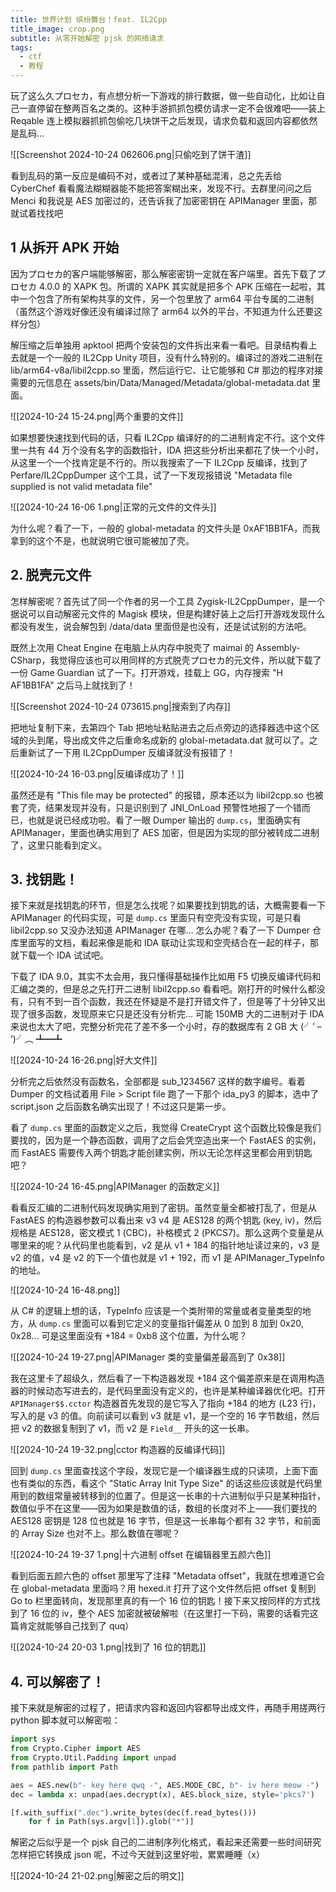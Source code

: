 ```yaml
---
title: 世界计划 缤纷舞台！feat. IL2Cpp
title_image: crop.png
subtitle: 从零开始解密 pjsk 的网络请求
tags:
  - ctf
  - 教程
---
```

玩了这么久プロセカ，有点想分析一下游戏的排行数据，做一些自动化，比如让自己一直停留在整两百名之类的。这种手游抓抓包模仿请求一定不会很难吧——装上 Reqable 连上模拟器抓抓包偷吃几块饼干之后发现，请求负载和返回内容都依然是乱码...

![[Screenshot 2024-10-24 062606.png|只偷吃到了饼干渣]]

看到乱码的第一反应是编码不对，或者过了某种基础混淆，总之先丢给 CyberChef 看看魔法糊糊器能不能把答案糊出来，发现不行。去群里问问之后 Menci 和我说是 AES 加密过的，还告诉我了加密密钥在 APIManager 里面，那就试着找找吧

## 1 从拆开 APK 开始

因为プロセカ的客户端能够解密，那么解密密钥一定就在客户端里。首先下载了プロセカ 4.0.0 的 XAPK 包。所谓的 XAPK 其实就是把多个 APK 压缩在一起啦，其中一个包含了所有架构共享的文件，另一个包里放了 arm64 平台专属的二进制（虽然这个游戏好像还没有编译过除了 arm64 以外的平台，不知道为什么还要这样分包）

解压缩之后单独用 apktool 把两个安装包的文件拆出来看一看吧。目录结构看上去就是一个一般的 IL2Cpp Unity 项目，没有什么特别的。编译过的游戏二进制在 lib/arm64-v8a/libil2cpp.so 里面，然后运行它、让它能够和 C# 那边的程序对接需要的元信息在 assets/bin/Data/Managed/Metadata/global-metadata.dat 里面。

![[2024-10-24 15-24.png|两个重要的文件]]

如果想要快速找到代码的话，只看 IL2Cpp 编译好的的二进制肯定不行。这个文件里一共有 44 万个没有名字的函数指针，IDA 把这些分析出来都花了快一个小时，从这里一个一个找肯定是不行的。所以我搜索了一下 IL2Cpp 反编译，找到了 Perfare/IL2CppDumper 这个工具，试了一下发现报错说 "Metadata file supplied is not valid metadata file"

![[2024-10-24 16-06 1.png|正常的元文件的文件头]]

为什么呢？看了一下，一般的 global-metadata 的文件头是 0xAF1BB1FA，而我拿到的这个不是，也就说明它很可能被加了壳。

## 2. 脱壳元文件

怎样解密呢？首先试了同一个作者的另一个工具 Zygisk-IL2CppDumper，是一个据说可以自动解密元文件的 Magisk 模块，但是构建好装上之后打开游戏发现什么都没有发生，说会解包到 /data/data 里面但是也没有，还是试试别的方法吧。

既然上次用 Cheat Engine 在电脑上从内存中脱壳了 maimai 的 Assembly-CSharp，我觉得应该也可以用同样的方式脱壳プロセカ的元文件，所以就下载了一份 Game Guardian 试了一下。打开游戏，挂载上 GG，内存搜索 "H AF1BB1FA" 之后马上就找到了！

![[Screenshot 2024-10-24 073615.png|搜索到了内存]]

把地址复制下来，去第四个 Tab 把地址粘贴进去之后点旁边的选择器选中这个区域的头到尾，导出成文件之后重命名成新的 global-metadata.dat 就可以了。之后重新试了一下用 IL2CppDumper 反编译就没有报错了！

![[2024-10-24 16-03.png|反编译成功了！]]

虽然还是有 "This file may be protected" 的报错，原本还以为 libil2cpp.so 也被套了壳，结果发现并没有，只是识别到了 JNI_OnLoad 预警性地报了一个错而已，也就是说已经成功啦。看了一眼 Dumper 输出的 `dump.cs`，里面确实有 APIManager，里面也确实用到了 AES 加密，但是因为实现的部分被转成二进制了，这里只能看到定义。

## 3. 找钥匙！

接下来就是找钥匙的环节，但是怎么找呢？如果要找到钥匙的话，大概需要看一下 APIManager 的代码实现，可是 `dump.cs` 里面只有空壳没有实现，可是只看 libil2cpp.so 又没办法知道 APIManager 在哪... 怎么办呢？看了一下 Dumper 仓库里面写的文档，看起来像是能和 IDA 联动让实现和空壳结合在一起的样子，那就下载一个 IDA 试试吧。

下载了 IDA 9.0，其实不太会用，我只懂得基础操作比如用 F5 切换反编译代码和汇编之类的，但是总之先打开二进制 libil2cpp.so 看看吧。刚打开的时候什么都没有，只有不到一百个函数，我还在怀疑是不是打开错文件了，但是等了十分钟又出现了很多函数，发现原来它只是还没有分析完... 可能 150MB 大的二进制对于 IDA 来说也太大了吧，完整分析完花了差不多一个小时，存的数据库有 2 GB 大 (╯’ – ‘)╯︵ ┻━┻

![[2024-10-24 16-26.png|好大文件]]

分析完之后依然没有函数名，全部都是 sub_1234567 这样的数字编号。看着 Dumper 的文档试着用 File > Script file 跑了一下那个 ida_py3 的脚本，选中了 script.json 之后函数名确实出现了！不过这只是第一步。

看了 `dump.cs` 里面的函数定义之后，我觉得 CreateCrypt 这个函数比较像是我们要找的，因为是一个静态函数，调用了之后会凭空造出来一个 FastAES 的实例，而 FastAES 需要传入两个钥匙才能创建实例，所以无论怎样这里都会用到钥匙吧？

![[2024-10-24 16-45.png|APIManager 的函数定义]]

看看反汇编的二进制代码发现确实用到了密钥。虽然变量全都被打乱了，但是从 FastAES 的构造器参数可以看出来 v3 v4 是 AES128 的两个钥匙 (key, iv)，然后规格是 AES128，密文模式 1 (CBC)，补格模式 2 (PKCS7)。那么这两个变量是从哪里来的呢？从代码里也能看到，v2 是从 v1 + 184 的指针地址读过来的，v3 是 v2 的值，v4 是 v2 的下一个值也就是 v1 + 192，而 v1 是 APIManager_TypeInfo 的地址。

![[2024-10-24 16-48.png]]

从 C# 的逻辑上想的话，TypeInfo 应该是一个类附带的常量或者变量类型的地方，从 `dump.cs` 里面可以看到它定义的变量指针偏差从 0 加到 8 加到 0x20, 0x28... 可是这里面没有 +184 = 0xb8 这个位置，为什么呢？

![[2024-10-24 19-27.png|APIManager 类的变量偏差最高到了 0x38]]

我在这里卡了超级久，然后看了一下构造器发现 +184 这个偏差原来是在调用构造器的时候动态写进去的，是代码里面没有定义的，也许是某种编译器优化吧。打开 `APIManager$$.cctor` 构造器首先发现的是它写入了指向 +184 的地方 (L23 行)，写入的是 v3 的值。向前读可以看到 v3 就是 v1，是一个空的 16 字节数组，然后把 v2 的数据复制到了 v1，而 v2 是 `Field__` 开头的这一长串。

![[2024-10-24 19-32.png|cctor 构造器的反编译代码]]

回到 `dump.cs` 里面查找这个字段，发现它是一个编译器生成的只读项，上面下面也有类似的东西，看这个 "Static Array Init Type Size" 的话这些应该就是代码里用到的数组常量被转移到的位置了。但是这一长串的十六进制似乎只是某种指针，数值似乎不在这里——因为如果是数值的话，数组的长度对不上——我们要找的 AES128 密钥是 128 位也就是 16 字节，但是这一长串每个都有 32 字节，和前面的 Array Size 也对不上。那么数值在哪呢？

![[2024-10-24 19-37 1.png|十六进制 offset 在编辑器里五颜六色]]

看到后面五颜六色的 offset 那里写了注释 "Metadata offset"，我就在想难道它会在 global-metadata 里面吗？用 hexed.it 打开了这个文件然后把 offset 复制到 Go to 栏里面转向，发现那里真的有一个 16 位的钥匙！接下来又按同样的方式找到了 16 位的 iv，整个 AES 加密就被破解啦（在这里打一下码，需要的话看完这篇肯定就能够自己找到了 quq）

![[2024-10-24 20-03 1.png|找到了 16 位的钥匙]]

## 4. 可以解密了！

接下来就是解密的过程了，把请求内容和返回内容都导出成文件，再随手用搓两行 python 脚本就可以解密啦：

```python
import sys
from Crypto.Cipher import AES
from Crypto.Util.Padding import unpad
from pathlib import Path

aes = AES.new(b"- key here qwq -", AES.MODE_CBC, b"- iv here meow -")
dec = lambda x: unpad(aes.decrypt(x), AES.block_size, style='pkcs7')

[f.with_suffix(".dec").write_bytes(dec(f.read_bytes())) 
    for f in Path(sys.argv[1]).glob("*")]
```

解密之后似乎是一个 pjsk 自己的二进制序列化格式，看起来还需要一些时间研究怎样把它转换成 json 呢，不过今天就到这里好啦，累累睡睡（x）

![[2024-10-24 21-02.png|解密之后的明文]]




